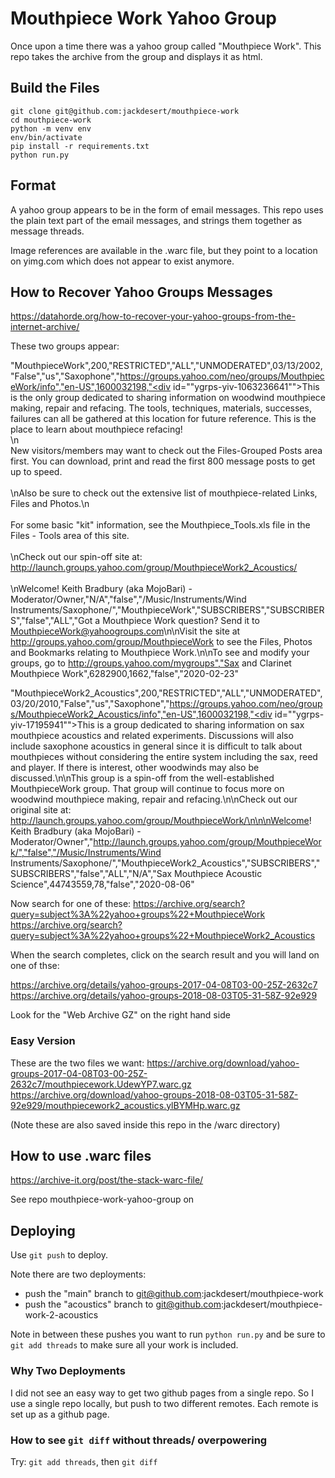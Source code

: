 Mouthpiece Work Yahoo Group
===========================

Once upon a time there was a yahoo group called "Mouthpiece Work".
This repo takes the archive from the group and displays it as html.

Build the Files
---------------

    git clone git@github.com:jackdesert/mouthpiece-work
    cd mouthpiece-work
    python -m venv env
    env/bin/activate
    pip install -r requirements.txt
    python run.py

Format
------

A yahoo group appears to be in the form of email messages.
This repo uses the plain text part of the email messages, and strings them
together as message threads.

Image references are available in the .warc file, but they point to a location
on yimg.com which does not appear to exist anymore.


How to Recover Yahoo Groups Messages
------------------------------------

https://datahorde.org/how-to-recover-your-yahoo-groups-from-the-internet-archive/

These two groups appear:

"MouthpieceWork",200,"RESTRICTED","ALL","UNMODERATED",03/13/2002,"False","us","Saxophone","https://groups.yahoo.com/neo/groups/MouthpieceWork/info","en-US",1600032198,"<div id=""ygrps-yiv-1063236641"">This is the only group dedicated to sharing information on woodwind mouthpiece making, repair and refacing.  The tools, techniques, materials, successes, failures can all be gathered at this location for future reference.  This is the place to learn about mouthpiece refacing!<br>\n<br>New visitors/members may want to check out the Files-Grouped Posts area first.  You can download, print and read the first 800 message posts to get up to speed.<br><br>\nAlso be sure to check out the extensive list of mouthpiece-related Links, Files and Photos.\n<br><br>For some basic &quot;kit&quot; information, see the Mouthpiece_Tools.xls file in the Files - Tools area of this site.<br><br>\nCheck out our spin-off site at: http://launch.groups.yahoo.com/group/MouthpieceWork2_Acoustics/<br><br>\nWelcome!   Keith Bradbury (aka MojoBari) - Moderator/Owner,"N/A","false","/Music/Instruments/Wind Instruments/Saxophone/","MouthpieceWork","SUBSCRIBERS","SUBSCRIBERS","false","ALL","Got a Mouthpiece Work question?  Send it to MouthpieceWork@yahoogroups.com\n\nVisit the site at http://groups.yahoo.com/group/MouthpieceWork to see the Files, Photos and Bookmarks relating to Mouthpiece Work.\n\nTo see and modify your groups, go to http://groups.yahoo.com/mygroups","Sax and Clarinet Mouthpiece Work",6282900,1662,"false","2020-02-23"

"MouthpieceWork2_Acoustics",200,"RESTRICTED","ALL","UNMODERATED",03/20/2010,"False","us","Saxophone","https://groups.yahoo.com/neo/groups/MouthpieceWork2_Acoustics/info","en-US",1600032198,"<div id=""ygrps-yiv-17195941"">This is a group dedicated to sharing information on sax mouthpiece acoustics and related experiments.  Discussions will also include saxophone acoustics in general since it is difficult to talk about mouthpieces without considering the entire system including the sax, reed and player.  If there is interest, other woodwinds may also be discussed.\n\nThis group is a spin-off from the well-established MouthpieceWork group.  That group will continue to focus more on woodwind mouthpiece making, repair and refacing.\n\nCheck out our original site at: http://launch.groups.yahoo.com/group/MouthpieceWork/\n\n\nWelcome! Keith Bradbury (aka MojoBari) - Moderator/Owner</div>","http://launch.groups.yahoo.com/group/MouthpieceWork/","false","/Music/Instruments/Wind Instruments/Saxophone/","MouthpieceWork2_Acoustics","SUBSCRIBERS","SUBSCRIBERS","false","ALL","N/A","Sax Mouthpiece Acoustic Science",44743559,78,"false","2020-08-06"


Now search for one of these:
https://archive.org/search?query=subject%3A%22yahoo+groups%22+MouthpieceWork
https://archive.org/search?query=subject%3A%22yahoo+groups%22+MouthpieceWork2_Acoustics

When the search completes, click on the search result and you will land on one of thse:

https://archive.org/details/yahoo-groups-2017-04-08T03-00-25Z-2632c7
https://archive.org/details/yahoo-groups-2018-08-03T05-31-58Z-92e929

Look for the "Web Archive GZ" on the right hand side


### Easy Version

These are the two files we want:
https://archive.org/download/yahoo-groups-2017-04-08T03-00-25Z-2632c7/mouthpiecework.UdewYP7.warc.gz
https://archive.org/download/yahoo-groups-2018-08-03T05-31-58Z-92e929/mouthpiecework2_acoustics.ylBYMHp.warc.gz

(Note these are also saved inside this repo in the /warc directory)


How to use .warc files
-----------------------

https://archive-it.org/post/the-stack-warc-file/


See repo mouthpiece-work-yahoo-group on


Deploying
---------

Use `git push` to deploy.

Note there are two deployments:
- push the "main" branch to git@github.com:jackdesert/mouthpiece-work
- push the "acoustics" branch to git@github.com:jackdesert/mouthpiece-work-2-acoustics

Note in between these pushes you want to run `python run.py` and be sure to `git add threads`
to make sure all your work is included.

### Why Two Deployments

I did not see an easy way to get two github pages from a single repo.
So I use a single repo locally, but push to two different remotes.
Each remote is set up as a github page.


### How to see `git diff` without threads/ overpowering

Try: `git add threads`, then `git diff`
